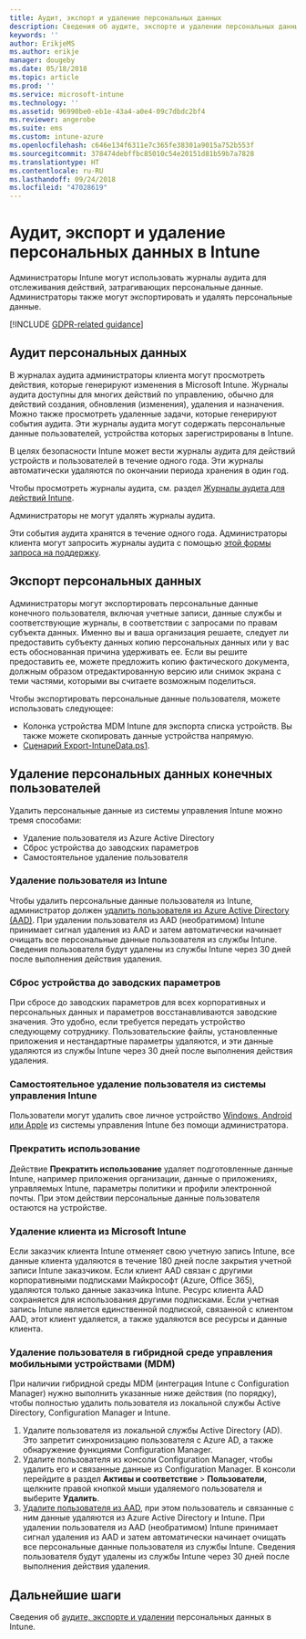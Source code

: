 ```yaml
---
title: Аудит, экспорт и удаление персональных данных
description: Сведения об аудите, экспорте и удалении персональных данных.
keywords: ''
author: ErikjeMS
ms.author: erikje
manager: dougeby
ms.date: 05/18/2018
ms.topic: article
ms.prod: ''
ms.service: microsoft-intune
ms.technology: ''
ms.assetid: 96990be0-eb1e-43a4-a0e4-09c7dbdc2bf4
ms.reviewer: angerobe
ms.suite: ems
ms.custom: intune-azure
ms.openlocfilehash: c646e134f6311e7c365fe38301a9015a752b553f
ms.sourcegitcommit: 378474debffbc85010c54e20151d81b59b7a7828
ms.translationtype: HT
ms.contentlocale: ru-RU
ms.lasthandoff: 09/24/2018
ms.locfileid: "47028619"
---
```

# <a name="audit-export-or-delete-personal-data-in-intune"></a>Аудит, экспорт и удаление персональных данных в Intune

Администраторы Intune могут использовать журналы аудита для отслеживания действий, затрагивающих персональные данные. Администраторы также могут экспортировать и удалять персональные данные.

[!INCLUDE [GDPR-related guidance](./includes/gdpr-intro-sentence.md)]

## <a name="audit-personal-data"></a>Аудит персональных данных

В журналах аудита администраторы клиента могут просмотреть действия, которые генерируют изменения в Microsoft Intune. Журналы аудита доступны для многих действий по управлению, обычно для действий создания, обновления (изменения), удаления и назначения. Можно также просмотреть удаленные задачи, которые генерируют события аудита. Эти журналы аудита могут содержать персональные данные пользователей, устройства которых зарегистрированы в Intune.  

В целях безопасности Intune может вести журналы аудита для действий устройств и пользователей в течение одного года. Эти журналы автоматически удаляются по окончании периода хранения в один год.

Чтобы просмотреть журналы аудита, см. раздел [Журналы аудита для действий Intune](monitor-audit-logs.md). 

Администраторы не могут удалять журналы аудита.

Эти события аудита хранятся в течение одного года. Администраторы клиента могут запросить журналы аудита с помощью [этой формы запроса на поддержку](https://privacy.microsoft.com/en-US/privacy-questions?).

## <a name="export-personal-data"></a>Экспорт персональных данных

Администраторы могут экспортировать персональные данные конечного пользователя, включая учетные записи, данные службы и соответствующие журналы, в соответствии с запросами по правам субъекта данных. Именно вы и ваша организация решаете, следует ли предоставить субъекту данных копию персональных данных или у вас есть обоснованная причина удерживать ее. Если вы решите предоставить ее, можете предложить копию фактического документа, должным образом отредактированную версию или снимок экрана с теми частями, которыми вы считаете возможным поделиться.

Чтобы экспортировать персональные данные пользователя, можете использовать следующее: 
- Колонка устройства MDM Intune для экспорта списка устройств. Вы также можете скопировать данные устройства напрямую.
- [Сценарий Export-IntuneData.ps1](https://aka.ms/intunedataexport).

## <a name="delete-end-user-personal-data"></a>Удаление персональных данных конечных пользователей

Удалить персональные данные из системы управления Intune можно тремя способами:
- Удаление пользователя из Azure Active Directory
- Сброс устройства до заводских параметров
- Самостоятельное удаление пользователя

### <a name="delete-a-user-from-intune"></a>Удаление пользователя из Intune

Чтобы удалить персональные данные пользователя из Intune, администратор должен [удалить пользователя из Azure Active Directory (AAD)](https://docs.microsoft.com/azure/active-directory/add-users-azure-active-directory.md#delete-users-from-azure-ad). При удалении пользователя из AAD (необратимом) Intune принимает сигнал удаления из AAD и затем автоматически начинает очищать все персональные данные пользователя из службы Intune. Сведения пользователя будут удалены из службы Intune через 30 дней после выполнения действия удаления.

### <a name="reset-device-to-factory-settings"></a>Сброс устройства до заводских параметров
При сбросе до заводских параметров для всех корпоративных и персональных данных и параметров восстанавливаются заводские значения. Это удобно, если требуется передать устройство следующему сотруднику. Пользовательские файлы, установленные приложения и нестандартные параметры удаляются, и эти данные удаляются из службы Intune через 30 дней после выполнения действия удаления.

### <a name="user-self-removal-from-intune-management"></a>Самостоятельное удаление пользователя из системы управления Intune
Пользователи могут удалить свое личное устройство [Windows, Android или Apple](https://docs.microsoft.com/intune-user-help/unenroll-your-device-from-intune-android.md) из системы управления Intune без помощи администратора.   

### <a name="retire"></a>Прекратить использование
Действие **Прекратить использование** удаляет подготовленные данные Intune, например приложения организации, данные о приложениях, управляемых Intune, параметры политики и профили электронной почты. При этом действии персональные данные пользователя остаются на устройстве.

### <a name="delete-a-tenant-from-microsoft-intune"></a>Удаление клиента из Microsoft Intune

Если заказчик клиента Intune отменяет свою учетную запись Intune, все данные клиента удаляются в течение 180 дней после закрытия учетной записи Intune заказчиком. Если клиент AAD связан с другими корпоративными подписками Майкрософт (Azure, Office 365), удаляются только данные заказчика Intune. Ресурс клиента AAD сохраняется для использования другими подписками. Если учетная запись Intune является единственной подпиской, связанной с клиентом AAD, этот клиент удаляется, а также удаляются все ресурсы и данные клиента.

### <a name="delete-a-user-in-a-hybrid-mobile-device-management-mdm-environment"></a>Удаление пользователя в гибридной среде управления мобильными устройствами (MDM)
При наличии гибридной среды MDM (интеграция Intune с Configuration Manager) нужно выполнить указанные ниже действия (по порядку), чтобы полностью удалить пользователя из локальной службы Active Directory, Configuration Manager и Intune.

1. Удалите пользователя из локальной службы Active Directory (AD). Это запретит синхронизацию пользователя с Azure AD, а также обнаружение функциями Configuration Manager. 
2. Удалите пользователя из консоли Configuration Manager, чтобы удалить его и связанные данные из Configuration Manager. В консоли перейдите в раздел **Активы и соответствие** > **Пользователи**, щелкните правой кнопкой мыши удаляемого пользователя и выберите **Удалить**.
3. [Удалите пользователя из AAD](https://docs.microsoft.com/azure/active-directory/add-users-azure-active-directory.md#delete-users-from-azure-ad), при этом пользователь и связанные с ним данные удаляются из Azure Active Directory и Intune. При удалении пользователя из AAD (необратимом) Intune принимает сигнал удаления из AAD и затем автоматически начинает очищать все персональные данные пользователя из службы Intune. Сведения пользователя будут удалены из службы Intune через 30 дней после выполнения действия удаления.

## <a name="next-steps"></a>Дальнейшие шаги

Сведения об [аудите, экспорте и удалении](privacy-data-audit-export-delete.md) персональных данных в Intune.
